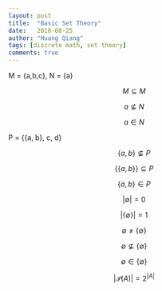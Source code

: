 ```yaml
---
layout: post
title:  "Basic Set Theory"
date:   2018-08-25
author: "Huang Qiang"
tags: [discrete math, set theory]
comments: true
---
```


M = {a,b,c}, N = {a}

$$M \subseteq M$$

$$a \not\subseteq N$$

$$a \in N$$

P = {{a, b}, c, d}

$$\{a, b\} \not\subseteq P$$

$$\{\{{a, b\}}\} \subseteq P$$

$$\{a, b\} \in P$$

$$|\emptyset| = 0$$

$$|\{\emptyset\}| = 1$$

$$\emptyset \not= \{\emptyset\}$$

$$\emptyset \not\subseteq \{\emptyset\}$$

$$\emptyset \in \{\emptyset\}$$

$$|\mathcal{P}(A)| = 2^{|A|}$$